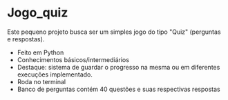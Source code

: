 # Jogo_quiz
Este pequeno projeto busca ser um simples jogo do tipo "Quiz" (perguntas e respostas).
- Feito em Python
- Conhecimentos básicos/intermediários
- Destaque: sistema de guardar o progresso na mesma ou em diferentes execuções implementado.
- Roda no terminal
- Banco de perguntas contém 40 questões e suas respectivas respostas
